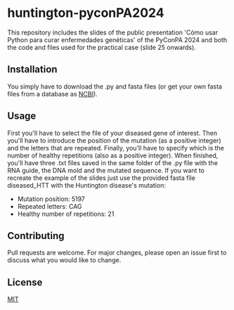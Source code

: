 # huntington-pyconPA2024
This repository includes the slides of the public presentation 'Cómo usar Python para curar enfermedades genéticas' of the PyConPA 2024 and both the code and files used for the practical case (slide 25 onwards).

## Installation
You simply have to download the .py and fasta files (or get your own fasta files from a database as [NCBI](https://www.ncbi.nlm.nih.gov/)).

## Usage
First you'll have to select the file of your diseased gene of interest. Then you'll have to introduce the position of the mutation (as a positive integer) and the letters that are repeated. Finally, you'll have to specify which is the number of healthy repetitions (also as a positive integer). When finished, you'll have three .txt files saved in the same folder of the .py file with the RNA guide, the DNA mold and the mutated sequence.
If you want to recreate the example of the slides just use the provided fasta file diseased_HTT with the Huntington disease's mutation:
- Mutation position: 5197
- Repeated letters: CAG
- Healthy number of repetitions: 21

## Contributing
Pull requests are welcome. For major changes, please open an issue first to discuss what you would like to change.

## License
[MIT](https://choosealicense.com/licenses/mit/)
